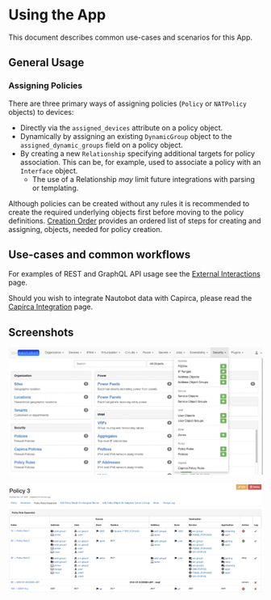 # Using the App

This document describes common use-cases and scenarios for this App.

## General Usage

### Assigning Policies

There are three primary ways of assigning policies (`Policy` or `NATPolicy` objects) to devices:

- Directly via the `assigned_devices` attribute on a policy object.
- Dynamically by assigning an existing `DynamicGroup` object to the `assigned_dynamic_groups` field on a policy object.
- By creating a new `Relationship` specifying additional targets for policy association. This can be, for example, used to associate a policy with an `Interface` object.
    + The use of a Relationship _may_ limit future integrations with parsing or templating.

Although policies can be created without any rules it is recommended to create the required underlying objects first before moving to the policy definitions. [Creation Order](./models.md#creation-order) provides an ordered list of steps for creating and assigning, objects, needed for policy creation.

## Use-cases and common workflows

For examples of REST and GraphQL API usage see the [External Interactions](external_interactions.md) page.

Should you wish to integrate Nautobot data with Capirca, please read the [Capirca Integration](capirca.md) page.

## Screenshots

![Navigation Menu](../images/navmenu.png "Navigation Menu")

![Policy View](../images/policy.png "Policy View")

